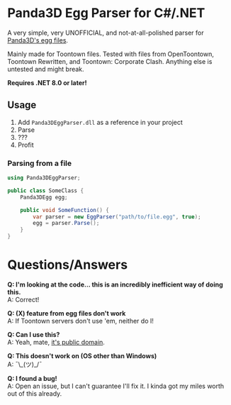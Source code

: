 # Panda3D Egg Parser for C#/.NET
A very simple, very UNOFFICIAL, and not-at-all-polished parser for [Panda3D's egg files](https://docs.panda3d.org/1.10/python/pipeline/egg-files/index).

Mainly made for Toontown files. Tested with files from OpenToontown, Toontown Rewritten, and Toontown: Corporate Clash. Anything else is untested and might break.

**Requires .NET 8.0 or later!**

## Usage
1. Add `Panda3DEggParser.dll` as a reference in your project
2. Parse
3. ???
4. Profit

### Parsing from a file
```csharp
using Panda3DEggParser;

public class SomeClass {
    Panda3DEgg egg;

    public void SomeFunction() {
        var parser = new EggParser("path/to/file.egg", true);
        egg = parser.Parse();
    }
}
```

# Questions/Answers
**Q: I'm looking at the code... this is an incredibly inefficient way of doing this.**  
A: Correct!

**Q: (X) feature from egg files don't work**  
A: If Toontown servers don't use 'em, neither do I!

**Q: Can I use this?**  
A: Yeah, mate, [it's public domain](./LICENSE).

**Q: This doesn't work on (OS other than Windows)**  
A: ¯\\\_(ツ)\_/¯

**Q: I found a bug!**  
A: Open an issue, but I can't guarantee I'll fix it. I kinda got my miles worth out of this already.
